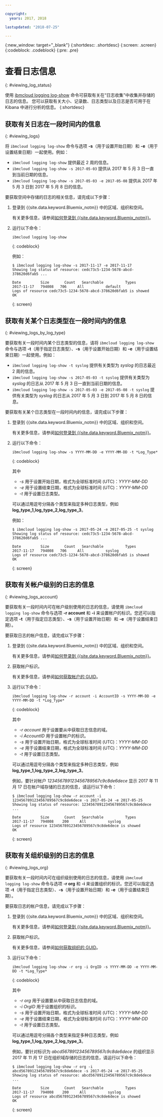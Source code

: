 ```yaml
---

copyright:
  years: 2017, 2018

lastupdated: "2018-07-25"

---
```



{:new_window: target="_blank"}
{:shortdesc: .shortdesc}
{:screen: .screen}
{:codeblock: .codeblock}
{:pre: .pre}

# 查看日志信息
{: #viewing_log_status}

使用 [ibmcloud logging log-show](/docs/services/CloudLogAnalysis/reference/log_analysis_cli_cloud.html#status) 命令可获取有关在“日志收集”中收集并存储的日志的信息。
您可以获取有关大小、记录数、日志类型以及日志是否可用于在 Kibana 中进行分析的信息。
{:shortdesc}

## 获取有关日志在一段时间内的信息
{: #viewing_logs}

将 `ibmcloud logging log-show` 命令与选项 **-s**（用于设置开始日期）和 **-e**（用于设置结束日期）一起使用。例如：

* `ibmcloud logging log-show` 提供最近 2 周的信息。
* `ibmcloud logging log-show -s 2017-05-03` 提供从 2017 年 5 月 3 日一直到当前日期的信息。
* `ibmcloud logging log-show -s 2017-05-03 -e 2017-05-08` 提供从 2017 年 5 月 3 日到 2017 年 5 月 8 日的信息。 

要获取空间中存储的日志的相关信息，请完成以下步骤：

1. 登录到 {{site.data.keyword.Bluemix_notm}} 中的区域、组织和空间。 

    有关更多信息，请参阅[如何登录到 {{site.data.keyword.Bluemix_notm}}](/docs/services/CloudLogAnalysis/qa/cli_qa.html#login)。
    
2. 运行以下命令：

    ```
    ibmcloud logging log-show
    ```
    {: codeblock}
    
    例如：
    
    ```
    $ ibmcloud logging log-show -s 2017-11-17 -e 2017-11-17
    Showing log status of resource: cedc73c5-1234-5678-abcd-378620d6fab5 ...

    Date         Size       Count   Searchable          Types   
    2017-11-17   794008   706     All          default   
    Logs of resource cedc73c5-1234-5678-abcd-378620d6fab5 is showed
    OK
    ```
    {: screen}


## 获取有关某个日志类型在一段时间内的信息
{: #viewing_logs_by_log_type}

要获取有关一段时间内某个日志类型的信息，请将 `ibmcloud logging log-show` 命令与选项 **-t**（用于指定日志类型）、**-s**（用于设置开始日期）和 **-e**（用于设置结束日期）一起使用。例如：

* `ibmcloud logging log-show -t syslog` 提供有关类型为 *syslog* 的日志最近 2 周的信息。
* `ibmcloud logging log-show -s 2017-05-03 -t syslog` 提供有关类型为 *syslog* 的日志从 2017 年 5 月 3 日一直到当前日期的信息。
* `ibmcloud logging log-show -s 2017-05-03 -e 2017-05-08 -t syslog` 提供有关类型为 *syslog* 的日志从 2017 年 5 月 3 日到 2017 年 5 月 8 日的信息。 

要获取有关某个日志类型在一段时间内的信息，请完成以下步骤：

1. 登录到 {{site.data.keyword.Bluemix_notm}} 中的区域、组织和空间。 

    有关更多信息，请参阅[如何登录到 {{site.data.keyword.Bluemix_notm}}](/docs/services/CloudLogAnalysis/qa/cli_qa.html#login)。
    
2. 运行以下命令：

    ```
    ibmcloud logging log-show -s YYYY-MM-DD -e YYYY-MM-DD -t *Log_Type*
    ```
    {: codeblock}
    
    其中
    
    * *-s* 用于设置开始日期，格式为全球标准时间 (UTC)：*YYYY-MM-DD*
    * *-e* 用于设置结束日期，格式为全球标准时间 (UTC)：*YYYY-MM-DD*
    * *-t* 用于设置日志类型。
    
    可以通过用逗号分隔各个类型来指定多种日志类型，例如 **log_type_1,log_type_2,log_type_3**。 
    
    例如：
    
    ```
    $ ibmcloud logging log-show -s 2017-05-24 -e 2017-05-25 -t syslog
    Showing log status of resource: cedc73c5-1234-5678-abcd-378620d6fab5 ...

    Date         Size       Count   Searchable          Types   
    2017-11-17   794008   706     All          syslog   
    Logs of resource cedc73c5-1234-5678-abcd-378620d6fab5 is showed
    OK
    ```
    {: screen}



## 获取有关帐户级别的日志的信息
{: #viewing_logs_account}

要获取有关一段时间内可在帐户级别使用的日志的信息，请使用 `ibmcloud logging log-show` 命令与选项 **-r account** 和 **-i** 来设置帐户的标识。您还可以指定选项 **-t**（用于指定日志类型）、**-s**（用于设置开始日期）和 **-e**（用于设置结束日期）。 

要获取日志的帐户信息，请完成以下步骤：

1. 登录到 {{site.data.keyword.Bluemix_notm}} 中的区域、组织和空间。 

    有关更多信息，请参阅[如何登录到 {{site.data.keyword.Bluemix_notm}}](/docs/services/CloudLogAnalysis/qa/cli_qa.html#login)。
	
2. 获取帐户标识。

    有关更多信息，请参阅[如何获取帐户的 GUID](/docs/services/CloudLogAnalysis/qa/cli_qa.html#account_guid)。
    
3. 运行以下命令：

    ```
    ibmcloud logging log-show -r account -i AccountID -s YYYY-MM-DD -e YYYY-MM-DD -t *Log_Type*
    ```
    {: codeblock}
    
    其中
    
    * *-r account* 用于设置要从中获取日志信息的域。
    * *-i AccountID* 用于设置帐户的标识。
    * *-s* 用于设置开始日期，格式为全球标准时间 (UTC)：*YYYY-MM-DD*
    * *-e* 用于设置结束日期，格式为全球标准时间 (UTC)：*YYYY-MM-DD*
    * *-t* 用于设置日志类型。

    可以通过用逗号分隔各个类型来指定多种日志类型，例如 **log_type_1,log_type_2,log_type_3**。 
 
    例如，要针对帐户 *123456789123456789567c9c8de6dece* 显示 2017 年 11 月 17 日在帐户域存储的日志的信息，请运行以下命令：
    
    ```
    $ ibmcloud logging log-show -r account -i 123456789123456789567c9c8de6dece -s 2017-05-24 -e 2017-05-25
	Showing log status of resource: 123456789123456789567c9c8de6dece ...

    Date         Size       Count   Searchable          Types   
	2017-11-17   794008    200     All          syslog  
    Logs of resource 123456789123456789567c9c8de6dece is showed
    OK
    ```
    {: screen}


## 获取有关组织级别的日志的信息
{: #viewing_logs_org}

要获取有关一段时间内可在组织级别使用的日志的信息，请使用 `ibmcloud logging log-show` 命令与选项 **-r org** 和 **-i** 来设置组织的标识。您还可以指定选项 **-t**（用于指定日志类型）、**-s**（用于设置开始日期）和 **-e**（用于设置结束日期）。 

要获取日志的帐户信息，请完成以下步骤：

1. 登录到 {{site.data.keyword.Bluemix_notm}} 中的区域、组织和空间。 

    有关更多信息，请参阅[如何登录到 {{site.data.keyword.Bluemix_notm}}](/docs/services/CloudLogAnalysis/qa/cli_qa.html#login)。
	
2. 获取帐户标识。

    有关更多信息，请参阅[如何获取组织的 GUID](/docs/services/CloudLogAnalysis/qa/cli_qa.html#org_guid)。
    
3. 运行以下命令：

    ```
    ibmcloud logging log-show -r org -i OrgID -s YYYY-MM-DD -e YYYY-MM-DD -t *Log_Type*
    ```
    {: codeblock}
    
    其中
    
    * *-r org* 用于设置要从中获取日志信息的域。
    * *-i OrgID* 用于设置组织的标识。
    * *-s* 用于设置开始日期，格式为全球标准时间 (UTC)：*YYYY-MM-DD*
    * *-e* 用于设置结束日期，格式为全球标准时间 (UTC)：*YYYY-MM-DD*
    * *-t* 用于设置日志类型。
    
    可以通过用逗号分隔各个类型来指定多种日志类型，例如 **log_type_1,log_type_2,log_type_3**。 
 
    例如，要针对标识为 *abcd56789123456789567c9c8de6dece* 的组织显示 2017 年 11 月 17 日在组织域存储的日志的信息，请运行以下命令：
    
    ```
    $ ibmcloud logging log-show -r org -i abcd56789123456789567c9c8de6dece -s 2017-05-24 -e 2017-05-25
	Showing log status of resource: abcd56789123456789567c9c8de6dece ...

    Date         Size       Count   Searchable          Types   
	2017-11-17   794008    200     All          syslog  
    Logs of resource abcd56789123456789567c9c8de6dece is showed
    OK
    ```
    {: screen}








